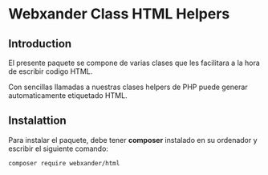 # Webxander Class HTML Helpers

## Introduction

El presente paquete se compone de varias clases que les facilitara a la hora de escribir codigo HTML.

Con sencillas llamadas a nuestras clases helpers de PHP puede generar automaticamente etiquetado HTML.

## Instalattion

Para instalar el paquete, debe tener **composer** instalado en su ordenador y escribir el siguiente comando:

```bash
composer require webxander/html
```


